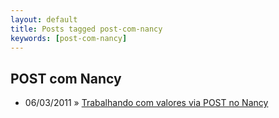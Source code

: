 ```yaml
---
layout: default
title: Posts tagged post-com-nancy
keywords: [post-com-nancy]
---
```

<h2 class="category">POST com Nancy</h2>
<ul class="posts">
<li>
<p>
<span class="date">06/03/2011</span> &raquo; 
<a href="/blog/trabalhando-com-valores-via-post-no-nancy">Trabalhando com valores via POST no Nancy</a>
</p>
</li> 
</ul>
